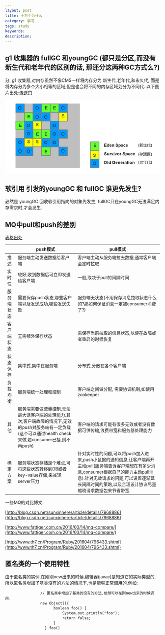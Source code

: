 ```yaml
---
layout: post
title: 十万个为什么
category: 学习
tags: study
keywords:
description:
---
```



## g1 收集器的 fullGC 和youngGC (都只是分区,而没有新生代和老年代的区别的话, 那还分这两种GC方式么?)

分, g1 收集器,对内存虽然不像CMS一样将内存分为 新生代,老年代,和永久代, 而是将内存分为多个大小相等的区域,但是也会将不同的内存区域划分为不同代.
以下图片出处:[传送门](http://blog.csdn.net/renfufei/article/details/41897113)

![](/assets/picture/2016-08-11_g1_memory_layout.png)


## 软引用 引发的youngGC 和 fullGC 谁更先发生?
必然是 youngGC 回收软引用指向的对象先发生, fullGC只在youngGC无法满足内存需求时,才会发生.

## MQ中pull和push的差别
[表格出处](http://www.blogjava.net/killme2008/archive/2011/04/30/349303.html)


| | push模式 | pull模式|
 |----|---- |----|
| 描述 | 服务端主动发送数据给客户端 | 客户端主动从服务端拉去数据,通常客户端会定时拉取|
|  实时性 | 较好,收到数据后可立即发送给客户端 | 一般,取决于pull的间隔时间|
|  服务端状态| 需要保存push状态,哪些客户端以及发送成功,哪些发送失败| 服务端无状态(不用保存消息拉取状态什么的?那如何保证消息一定被consumer消费了?)|
|  客户端状态| 无需额外保存状态 | 需保存当前拉取的信息状态,以便在故障或者重启的时候恢复|
|  状态保存|集中式,集中在服务端|分布式,分散在各个客户端|
|  负载均衡|服务端统一处理和控制|客户端之间做分配, 需要协调机制,如使用zookeeper|
|其他|服务端需要做流量控制,无法最大话客户端的处理能力.其次,客户端故障的情况下,无效的push对服务端有一定负载(这个可以通过health check来做,若consumer已挂,则不再push)|客户端的请求可能有很多无效或者没有数据可供传输,浪费带宽和服务器处理能力|
|确定方案|服务端状态存储是个难点,可将这些状态转移到DB或者key-value存储,来减轻server压力| 针对实时性的问题,可以将push加入进来,push小鼠据的通知信息,让客户端再开主动pull(服务端告诉客户端想在有多少消息,consumer根据自己的能力主动pull消息).针对无效请求的问题,可以设置逐渐延长间隔时间的策略,以及合理设计协议尽量缩晓请求数据包来节省带宽.|

 一些MQ的对比博文:

 [http://blog.csdn.net/sunxinhere/article/details/7968886](http://blog.csdn.net/sunxinhere/article/details/7968886)

 [http://www.fattiger.com.cn/2016/03/14/mq-compare/](http://www.fattiger.com.cn/2016/03/14/mq-compare/)

 [http://www.th7.cn/Program/Ruby/201604/796433.shtml](http://www.th7.cn/Program/Ruby/201604/796433.shtml)

## 匿名类的一个使用特性
由于匿名类的实例,在刚刚new出来的时候,编辑器(javac)是知道它的实际类型的,所以匿名类增加了基类没有的方法的情况下,也是能够正常调用的.例如:

                    // 匿名类中增加了基类的没有的方法,依然可以在刚new出来的时候调用.
                    new Object(){
                          boolean foo() {
                              System.out.println("foo");
                              return false;
                          }
                      }.foo()
